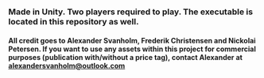 ### Made in Unity. Two players required to play. The executable is located in this repository as well.

#### All credit goes to Alexander Svanholm, Frederik Christensen and Nickolai Petersen. If you want to use any assets within this project for commercial purposes (publication with/without a price tag), contact Alexander at alexandersvanholm@outlook.com
